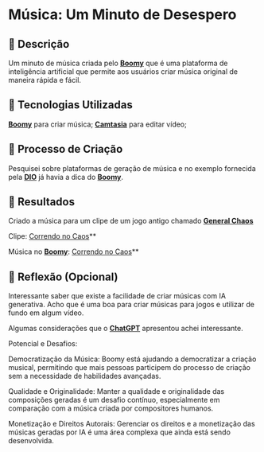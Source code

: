 # Música: Um Minuto de Desespero

## 📒 Descrição
Um minuto de música criada pelo **[Boomy](https://boomy.com/)** que é uma plataforma de inteligência artificial que permite aos usuários criar música original de maneira rápida e fácil.

## 🤖 Tecnologias Utilizadas
**[Boomy](https://boomy.com/)** para criar música;
**[Camtasia](https://www.techsmith.com/camtasia/)** para editar vídeo;

## 🧐 Processo de Criação
Pesquisei sobre plataformas de geração de música e no exemplo fornecida pela **[DIO](https://web.dio.me/home)** já havia a dica do **[Boomy](https://boomy.com/)**. 

## 🚀 Resultados
Criado a música para um clipe de um jogo antigo chamado **[General Chaos](https://playclassic.games/games/strategy-genesis-games-online/general-chaos/play/)**

Clipe: [Correndo no Caos](https://www.youtube.com/watch?v=KOkoHHNZN18)**

Música no **[Boomy](https://boomy.com/)**: [Correndo no Caos](hhttps://boomy.com/s/19733070)**


## 💭 Reflexão (Opcional)
Interessante saber que existe a facilidade de criar músicas com IA generativa. Acho que é uma boa para criar músicas para jogos e utilizar de fundo em algum vídeo.

Algumas considerações que o **[ChatGPT](https://chat.openai.com)** apresentou achei interessante.

Potencial e Desafios:

Democratização da Música: Boomy está ajudando a democratizar a criação musical, permitindo que mais pessoas participem do processo de criação sem a necessidade de habilidades avançadas.

Qualidade e Originalidade: Manter a qualidade e originalidade das composições geradas é um desafio contínuo, especialmente em comparação com a música criada por compositores humanos.

Monetização e Direitos Autorais: Gerenciar os direitos e a monetização das músicas geradas por IA é uma área complexa que ainda está sendo desenvolvida.